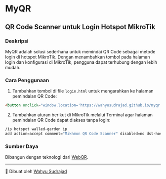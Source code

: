 # MyQR
## QR Code Scanner untuk Login Hotspot MikroTik

### Deskripsi
MyQR adalah solusi sederhana untuk memindai QR Code sebagai metode login di hotspot MikroTik. Dengan menambahkan tombol pada halaman login dan konfigurasi di MikroTik, pengguna dapat terhubung dengan lebih mudah.

### Cara Penggunaan

1. Tambahkan tombol di file `login.html` untuk mengarahkan ke halaman pemindaian QR Code:

```html
<button onclick="window.location='https://wahyusudrajad.github.io/myqr';">QR Code</button>
```

2. Tambahkan aturan berikut di MikroTik melalui Terminal agar halaman pemindaian QR Code dapat diakses tanpa login:

```sh
/ip hotspot walled-garden ip
add action=accept comment="Mikhmon QR Code Scanner" disabled=no dst-host=wahyusudrajad.github.io/wahyusudrajad
```

### Sumber Daya
Dibangun dengan teknologi dari [WebQR](https://wahyusudrajad.github.io/myqr).

---

🚀 Dibuat oleh [Wahyu Sudrajad](https://github.com/wahyusudrajad)